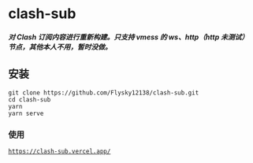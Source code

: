 # clash-sub

##### **对 Clash 订阅内容进行重新构建。只支持 vmess 的 ws、http（http 未测试） 节点，其他本人不用，暂时没做。**

## 安装

```
git clone https://github.com/Flysky12138/clash-sub.git
cd clash-sub
yarn
yarn serve
```

### 使用

[`https://clash-sub.vercel.app/`](https://clash-sub.vercel.app/)
